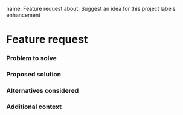 name: Feature request
about: Suggest an idea for this project
labels: enhancement


# Feature request

### Problem to solve

### Proposed solution

### Alternatives considered

### Additional context

